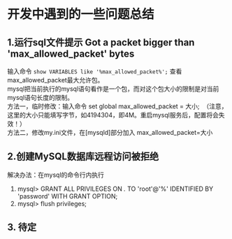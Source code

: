 # 开发中遇到的一些问题总结

## 1.运行sql文件提示 Got a packet bigger than 'max_allowed_packet' bytes

输入命令 `show VARIABLES like '%max_allowed_packet%';`
查看max_allowed_packet最大允许包。  
mysql把当前执行的mysql语句看作是一个包，而对这个包大小的限制是对当前mysql语句长度的限制。  
方法一，临时修改：输入命令 set global max_allowed_packet = 大小;  （注意，这里的大小只能填写字节，如4194304，即4M。重启mysql服务后，配置将会失效！）  
方法二，修改my.ini文件，在[mysqld]部分加入 max_allowed_packet=大小

## 2.创建MySQL数据库远程访问被拒绝

解决办法：在mysql的命令行内执行

1. mysql> GRANT ALL PRIVILEGES ON *.* TO 'root'@'%' IDENTIFIED BY 'password' WITH GRANT OPTION;
2. mysql> flush privileges;

## 3. 待定